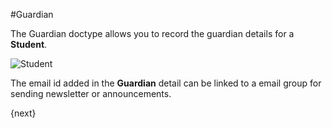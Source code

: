 <!-- add-breadcrumbs -->
#Guardian

The Guardian doctype allows you to record the guardian details for a **Student**.

<img class="screenshot" alt="Student" src="/docs/assets/img/education/student/guardian.png">

The email id added in the **Guardian** detail can be linked to a email group for sending newsletter or announcements.

{next}